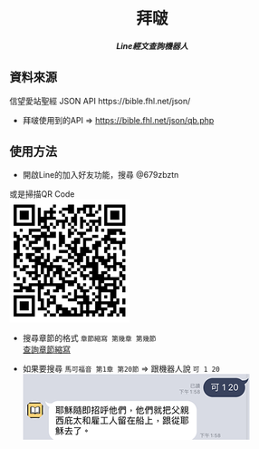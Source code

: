 <h1 align=center>拜啵
<h5 align=center>Line經文查詢機器人

<h2> 資料來源</h2>
信望愛站聖經 JSON API https://bible.fhl.net/json/

* 拜啵使用到的API => https://bible.fhl.net/json/qb.php


<h2> 使用方法</h2>

* 開啟Line的加入好友功能，搜尋 @679zbztn

或是掃描QR Code <br>
![](./images/QRcode.png)

* 搜尋章節的格式 `章節縮寫 第幾章 第幾節` <br>
[查詢章節縮寫](http://springbible.fhl.net/Bible2/cgic201/Doc/abbreviation.html)

* 如果要搜尋 `馬可福音 第1章 第20節` => 跟機器人說 `可 1 20` <br>
![](./images/ans.png)
